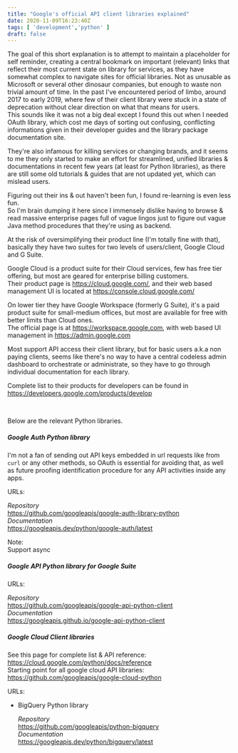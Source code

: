 ```yaml
---
title: "Google's official API client libraries explained"
date: 2020-11-09T16:23:40Z
tags: [ 'development','python' ]
draft: false
---
```


The goal of this short explanation is to attempt to maintain a placeholder for
self reminder, creating a central bookmark on important (relevant) links that
reflect their most current state on library for services, as they have somewhat
complex to navigate sites for official libraries. Not as unusable as Microsoft or several other dinosaur companies, but enough to waste non trivial amount of time.      In the past I've encountered
period of limbo, around 2017 to early 2019, where few of their client library
were stuck in a state of deprecation without clear direction on what that means for users.         
This sounds like it was not a big deal except I found this out when I needed OAuth library,
which cost me days of sorting out confusing, conflicting informations given
in their developer guides and the library package documentation site.

They're also infamous for killing services or changing brands, and it seems to me
they only started to make an effort for streamlined, unified libraries & documentations
in recent few years (at least for Python libraries), as there are still some old
tutorials & guides that are not updated yet, which can mislead users.

Figuring out their ins & out haven't been fun, I found re-learning is even less fun.      
So I'm brain dumping it here since I immensely dislike having to browse & read
massive enterprise pages full of vague lingos just to figure out vague Java method procedures that they're using as backend.

At the risk of oversimplifying their product line (I'm totally fine with that),
basically they have two suites for two levels of users/client, Google Cloud and G Suite.

Google Cloud is a product suite for their Cloud services, few has free tier
offering, but most are geared for enterprise billing customers.        
Their product page is https://cloud.google.com/, and their web based management UI is
located at https://console.cloud.google.com/

On lower tier they have Google Workspace (formerly G Suite), it's a paid product suite
for small-medium offices, but most are available for free with better limits than Cloud ones.         
The official page is at https://workspace.google.com, with web based UI management in
  https://admin.google.com

Most support API access their client library, but for basic users a.k.a non
paying clients, seems like there's no way to have a central codeless admin dashboard
to orchestrate or administrate, so they have to go through individual documentation
for each library.

Complete list to their products for developers can be found in
  https://developers.google.com/products/develop

&nbsp;&nbsp;&nbsp;&nbsp;

Below are the relevant Python libraries.

##### Google Auth Python library

I'm not a fan of sending out API keys embedded in url requests like from `curl` or any other
methods, so OAuth is essential for avoiding that, as well as future proofing identification 
procedure for any API activities inside any apps.

URLs:

_Repository_       
  https://github.com/googleapis/google-auth-library-python      
_Documentation_       
  https://googleapis.dev/python/google-auth/latest  

Note:      
  Support async
  

##### Google API Python library for Google Suite

URLs:

_Repository_     
  https://github.com/googleapis/google-api-python-client      
_Documentation_      
  https://googleapis.github.io/google-api-python-client 



##### Google Cloud Client libraries


See this page for complete list & API reference:     
  https://cloud.google.com/python/docs/reference       
Starting point for all google cloud API libraries:       
  https://github.com/googleapis/google-cloud-python


URLs:

- BigQuery Python library

  _Repository_      
  https://github.com/googleapis/python-bigquery        
  _Documentation_       
  https://googleapis.dev/python/bigquery/latest

